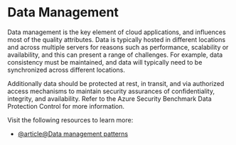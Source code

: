 # Data Management

Data management is the key element of cloud applications, and influences most of the quality attributes. Data is typically hosted in different locations and across multiple servers for reasons such as performance, scalability or availability, and this can present a range of challenges. For example, data consistency must be maintained, and data will typically need to be synchronized across different locations.

Additionally data should be protected at rest, in transit, and via authorized access mechanisms to maintain security assurances of confidentiality, integrity, and availability. Refer to the Azure Security Benchmark Data Protection Control for more information.

Visit the following resources to learn more:

- [@article@Data management patterns](https://docs.microsoft.com/en-us/azure/architecture/patterns/category/data-management)
